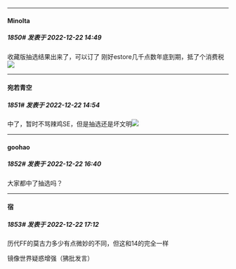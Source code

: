 

*****

####  Minolta  
##### 1850#       发表于 2022-12-22 14:49

收藏版抽选结果出来了，可以订了
刚好estore几千点数年底到期，抵了个消费税<img src="https://static.saraba1st.com/image/smiley/face2017/074.png" referrerpolicy="no-referrer">



*****

####  宛若青空  
##### 1851#       发表于 2022-12-22 14:54

中了，暂时不骂辣鸡SE，但是抽选还是坏文明<img src="https://static.saraba1st.com/image/smiley/face2017/067.png" referrerpolicy="no-referrer">



*****

####  goohao  
##### 1852#       发表于 2022-12-22 16:40

大家都中了抽选吗？



*****

####  宿  
##### 1853#       发表于 2022-12-22 17:12

历代FF的莫古力多少有点微妙的不同，但这和14的完全一样

镜像世界疑惑增强（狒批发言）

